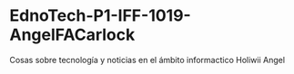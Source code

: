 # EdnoTech-P1-IFF-1019-AngelFACarlock
Cosas sobre tecnología y noticias en el ámbito informactico 
Holiwii
Angel
